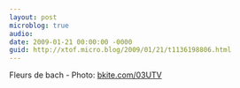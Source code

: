 ```yaml
---
layout: post
microblog: true
audio: 
date: 2009-01-21 00:00:00 -0000
guid: http://xtof.micro.blog/2009/01/21/t1136198806.html
---
```

Fleurs de bach - Photo: [bkite.com/03UTV](http://bkite.com/03UTV)

